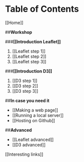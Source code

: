 # Table of Contents

[[Home]]

##**Workshop**

###**[[Introduction Leaflet]]**

1. [[Leaflet step 1]]
1. [[Leaflet step 2]]
1. [[Leaflet step 3]]

###**[[Introduction D3]]**

1. [[D3 step 1]]
1. [[D3 step 2]]
1. [[D3 step 3]]

##**In case you need it**

* [[Making a web page]]
* [[Running a local server]]
* [[Hosting on Github]]

##**Advanced**

* [[Leaflet advanced]]
* [[D3 advanced]]

[[Interesting links]]
